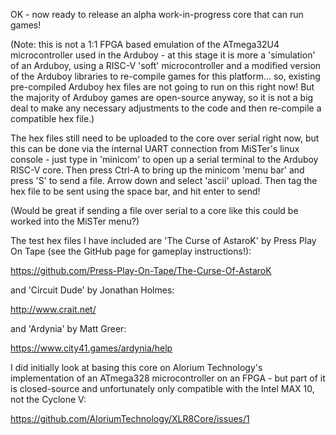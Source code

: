OK - now ready to release an alpha work-in-progress core that can run games!

(Note: this is not a 1:1 FPGA based emulation of the ATmega32U4 microcontroller used in the Arduboy - at this stage it is more a 'simulation' of an Arduboy, using a RISC-V 'soft' microcontroller and a modified version of the Arduboy libraries to re-compile games for this platform... so, existing pre-compiled Arduboy hex files are not going to run on this right now! But the majority of Arduboy games are open-source anyway, so it is not a big deal to make any necessary adjustments to the code and then re-compile a compatible hex file.)

The hex files still need to be uploaded to the core over serial right now, but this can be done via the internal UART connection from MiSTer's linux console - just type in 'minicom' to open up a serial terminal to the Arduboy RISC-V core. Then press Ctrl-A to bring up the minicom 'menu bar' and press 'S' to send a file. Arrow down and select 'ascii' upload. Then tag the hex file to be sent using the space bar, and hit enter to send!

(Would be great if sending a file over serial to a core like this could be worked into the MiSTer menu?)

The test hex files I have included are 'The Curse of AstaroK' by Press Play On Tape (see the GitHub page for gameplay instructions!):

https://github.com/Press-Play-On-Tape/The-Curse-Of-AstaroK

and 'Circuit Dude' by Jonathan Holmes:

http://www.crait.net/

and 'Ardynia' by Matt Greer:

https://www.city41.games/ardynia/help

I did initially look at basing this core on Alorium Technology's implementation of an ATmega328 microcontroller on an FPGA - but part of it is closed-source and unfortunately only compatible with the Intel MAX 10, not the Cyclone V:

https://github.com/AloriumTechnology/XLR8Core/issues/1
